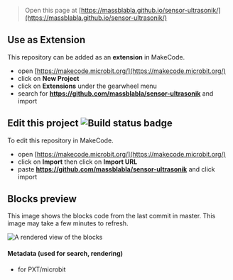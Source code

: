 
> Open this page at [https://massblabla.github.io/sensor-ultrasonik/](https://massblabla.github.io/sensor-ultrasonik/)

## Use as Extension

This repository can be added as an **extension** in MakeCode.

* open [https://makecode.microbit.org/](https://makecode.microbit.org/)
* click on **New Project**
* click on **Extensions** under the gearwheel menu
* search for **https://github.com/massblabla/sensor-ultrasonik** and import

## Edit this project ![Build status badge](https://github.com/massblabla/sensor-ultrasonik/workflows/MakeCode/badge.svg)

To edit this repository in MakeCode.

* open [https://makecode.microbit.org/](https://makecode.microbit.org/)
* click on **Import** then click on **Import URL**
* paste **https://github.com/massblabla/sensor-ultrasonik** and click import

## Blocks preview

This image shows the blocks code from the last commit in master.
This image may take a few minutes to refresh.

![A rendered view of the blocks](https://github.com/massblabla/sensor-ultrasonik/raw/master/.github/makecode/blocks.png)

#### Metadata (used for search, rendering)

* for PXT/microbit
<script src="https://makecode.com/gh-pages-embed.js"></script><script>makeCodeRender("{{ site.makecode.home_url }}", "{{ site.github.owner_name }}/{{ site.github.repository_name }}");</script>
